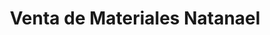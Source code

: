 ---
title: "Venta de Materiales Natanael"
url: /siguatepeque/venta-de-materiales-natanael/
shop: Baustoffe
---